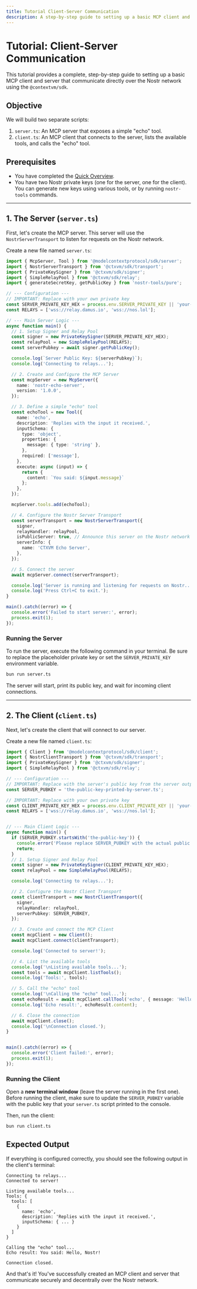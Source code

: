 ```yaml
---
title: Tutorial Client-Server Communication
description: A step-by-step guide to setting up a basic MCP client and server that communicate directly over the Nostr network using the @contextvm/sdk.
---
```


# Tutorial: Client-Server Communication

This tutorial provides a complete, step-by-step guide to setting up a basic MCP client and server that communicate directly over the Nostr network using the `@contextvm/sdk`.

## Objective

We will build two separate scripts:

1.  `server.ts`: An MCP server that exposes a simple "echo" tool.
2.  `client.ts`: An MCP client that connects to the server, lists the available tools, and calls the "echo" tool.

## Prerequisites

-   You have completed the [Quick Overview](../getting-started/quick-overview/).
-   You have two Nostr private keys (one for the server, one for the client). You can generate new keys using various tools, or by running `nostr-tools` commands.

---

## 1. The Server (`server.ts`)

First, let's create the MCP server. This server will use the `NostrServerTransport` to listen for requests on the Nostr network.

Create a new file named `server.ts`:

```typescript
import { McpServer, Tool } from '@modelcontextprotocol/sdk/server';
import { NostrServerTransport } from '@ctxvm/sdk/transport';
import { PrivateKeySigner } from '@ctxvm/sdk/signer';
import { SimpleRelayPool } from '@ctxvm/sdk/relay';
import { generateSecretKey, getPublicKey } from 'nostr-tools/pure';

// --- Configuration ---
// IMPORTANT: Replace with your own private key
const SERVER_PRIVATE_KEY_HEX = process.env.SERVER_PRIVATE_KEY || 'your-32-byte-server-private-key-in-hex';
const RELAYS = ['wss://relay.damus.io', 'wss://nos.lol'];

// --- Main Server Logic ---
async function main() {
  // 1. Setup Signer and Relay Pool
  const signer = new PrivateKeySigner(SERVER_PRIVATE_KEY_HEX);
  const relayPool = new SimpleRelayPool(RELAYS);
  const serverPubkey = await signer.getPublicKey();

  console.log(`Server Public Key: ${serverPubkey}`);
  console.log('Connecting to relays...');

  // 2. Create and Configure the MCP Server
  const mcpServer = new McpServer({
    name: 'nostr-echo-server',
    version: '1.0.0',
  });

  // 3. Define a simple "echo" tool
  const echoTool = new Tool({
    name: 'echo',
    description: 'Replies with the input it received.',
    inputSchema: {
      type: 'object',
      properties: {
        message: { type: 'string' },
      },
      required: ['message'],
    },
    execute: async (input) => {
      return {
        content: `You said: ${input.message}`
      };
    },
  });

  mcpServer.tools.add(echoTool);

  // 4. Configure the Nostr Server Transport
  const serverTransport = new NostrServerTransport({
    signer,
    relayHandler: relayPool,
    isPublicServer: true, // Announce this server on the Nostr network
    serverInfo: {
      name: 'CTXVM Echo Server',
    },
  });

  // 5. Connect the server
  await mcpServer.connect(serverTransport);

  console.log('Server is running and listening for requests on Nostr...');
  console.log('Press Ctrl+C to exit.');
}

main().catch((error) => {
  console.error('Failed to start server:', error);
  process.exit(1);
});
```

### Running the Server

To run the server, execute the following command in your terminal. Be sure to replace the placeholder private key or set the `SERVER_PRIVATE_KEY` environment variable.

```bash
bun run server.ts
```

The server will start, print its public key, and wait for incoming client connections.

---

## 2. The Client (`client.ts`)

Next, let's create the client that will connect to our server.

Create a new file named `client.ts`:

```typescript
import { Client } from '@modelcontextprotocol/sdk/client';
import { NostrClientTransport } from '@ctxvm/sdk/transport';
import { PrivateKeySigner } from '@ctxvm/sdk/signer';
import { SimpleRelayPool } from '@ctxvm/sdk/relay';

// --- Configuration ---
// IMPORTANT: Replace with the server's public key from the server output
const SERVER_PUBKEY = 'the-public-key-printed-by-server.ts';

// IMPORTANT: Replace with your own private key
const CLIENT_PRIVATE_KEY_HEX = process.env.CLIENT_PRIVATE_KEY || 'your-32-byte-client-private-key-in-hex';
const RELAYS = ['wss://relay.damus.io', 'wss://nos.lol'];


// --- Main Client Logic ---
async function main() {
  if (SERVER_PUBKEY.startsWith('the-public-key')) {
    console.error('Please replace SERVER_PUBKEY with the actual public key from the server.');
    return;
  }
  // 1. Setup Signer and Relay Pool
  const signer = new PrivateKeySigner(CLIENT_PRIVATE_KEY_HEX);
  const relayPool = new SimpleRelayPool(RELAYS);

  console.log('Connecting to relays...');

  // 2. Configure the Nostr Client Transport
  const clientTransport = new NostrClientTransport({
    signer,
    relayHandler: relayPool,
    serverPubkey: SERVER_PUBKEY,
  });

  // 3. Create and connect the MCP Client
  const mcpClient = new Client();
  await mcpClient.connect(clientTransport);

  console.log('Connected to server!');

  // 4. List the available tools
  console.log('\nListing available tools...');
  const tools = await mcpClient.listTools();
  console.log('Tools:', tools);

  // 5. Call the "echo" tool
  console.log('\nCalling the "echo" tool...');
  const echoResult = await mcpClient.callTool('echo', { message: 'Hello, Nostr!' });
  console.log('Echo result:', echoResult.content);

  // 6. Close the connection
  await mcpClient.close();
  console.log('\nConnection closed.');
}


main().catch((error) => {
  console.error('Client failed:', error);
  process.exit(1);
});
```

### Running the Client

Open a **new terminal window** (leave the server running in the first one). Before running the client, make sure to update the `SERVER_PUBKEY` variable with the public key that your `server.ts` script printed to the console.

Then, run the client:

```bash
bun run client.ts
```

## Expected Output

If everything is configured correctly, you should see the following output in the client's terminal:

```
Connecting to relays...
Connected to server!

Listing available tools...
Tools: {
  tools: [
    {
      name: 'echo',
      description: 'Replies with the input it received.',
      inputSchema: { ... }
    }
  ]
}

Calling the "echo" tool...
Echo result: You said: Hello, Nostr!

Connection closed.
```
And that's it! You've successfully created an MCP client and server that communicate securely and decentrally over the Nostr network.